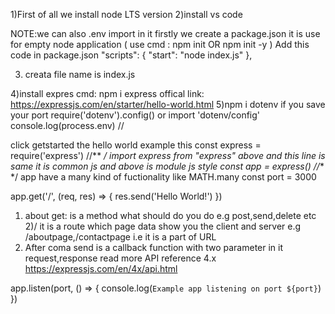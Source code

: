 <!-- ######  BACK END    ####### -->
1)First of all we install node LTS version
2)install vs code 

NOTE:we can also  .env import in it 
firstly we create a package.json it is use for empty node application ( use cmd : npm init OR npm init -y 
)
  Add this code in package.json
  "scripts": {
    "start": "node index.js"
  },


3) creata file name is index.js

4)install expres cmd: npm i express 
offical link:
https://expressjs.com/en/starter/hello-world.html
5)npm i dotenv 
if you save your port 
require('dotenv').config() or import 'dotenv/config'
console.log(process.env) // 

click getstarted the hello world example
this 
const express = require('express')
//** */ import express from "express" 
above and this line is same it is common js and above is module js style
const app = express()
//** */ app have a many kind of fuctionality like MATH.many
const port = 3000
<!-- any 65thousand+ port free and payed -->
app.get('/', (req, res) => {
  res.send('Hello World!')
})

1) about get: is a method what should do you do e.g post,send,delete etc
2)/ it is a route which page data show you the client and server e.g /aboutpage,/contactpage i.e it is a part of URL 
3) After coma send is a callback function with two parameter in it request,response
read more API reference 4.x
https://expressjs.com/en/4x/api.html


app.listen(port, () => {
  console.log(`Example app listening on port ${port}`)
})


